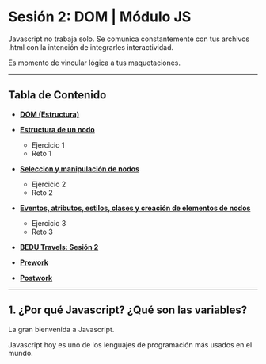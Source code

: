 # Sesión 2: DOM | Módulo JS

Javascript no trabaja solo. Se comunica constantemente con tus archivos .html con la intención de integrarles interactividad.

Es momento de vincular lógica a tus maquetaciones.


***

## Tabla de Contenido
  
  - **[DOM (Estructura)](#)**
    
  - **[Estructura de un nodo](#)**
    - Ejercicio 1
    - Reto 1
    
  - **[Seleccion y manipulación de nodos](#)**
    - Ejercicio 2
    - Reto 2
    
  - **[Eventos, atributos, estilos, clases y creación de elementos de nodos](#)**
    - Ejercicio 3
    - Reto 3
    
  - **[BEDU Travels: Sesión 2](#)**
  
  - **[Prework](#prework)**
  - **[Postwork](#postwork)**
  
***

## 1. ¿Por qué Javascript? ¿Qué son las variables?

La gran bienvenida a Javascript.

Javascript hoy es uno de los lenguajes de programación más usados en el mundo.

